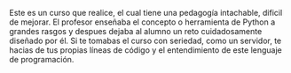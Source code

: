 Este es un curso que realice, el cual tiene una pedagogía intachable, dificil de mejorar. El profesor enseñaba el concepto o herramienta de Python a grandes rasgos y despues dejaba al alumno un reto cuidadosamente diseñado por él. Si te tomabas el curso con seriedad, como un servidor, te hacias de tus propias líneas de código y el entendimiento de este lenguaje de programación.
